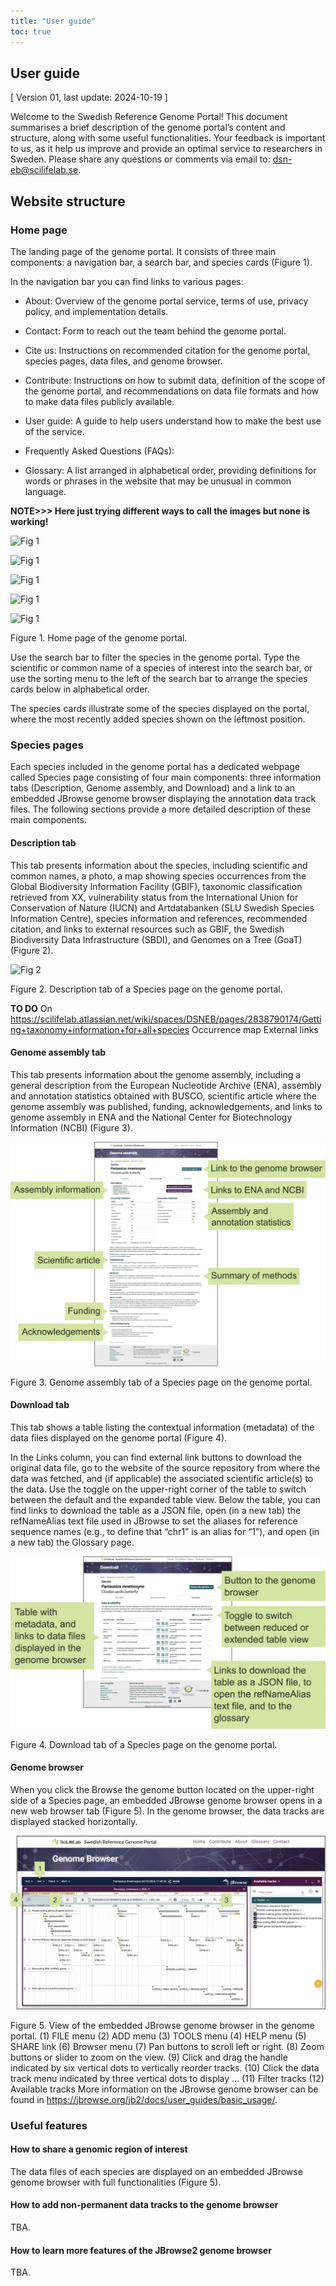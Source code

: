 ```yaml
---
title: "User guide"
toc: true
---
```


## User guide

[ Version 01, last update: 2024-10-19 ]

Welcome to the Swedish Reference Genome Portal!
This document summarises a brief description of the genome portal’s content and structure, along with some useful functionalities.
Your feedback is important to us, as it help us improve and provide an optimal service to researchers in Sweden.
Please share any questions or comments via email to: <dsn-eb@scilifelab.se>.

## Website structure

### Home page

The landing page of the genome portal. It consists of three main components: a navigation bar, a search bar, and species cards (Figure 1).

In the navigation bar you can find links to various pages:

- About: Overview of the genome portal service, terms of use, privacy policy, and implementation details.

- Contact: Form to reach out the team behind the genome portal.

- Cite us: Instructions on recommended citation for the genome portal, species pages, data files, and genome browser.

- Contribute: Instructions on how to submit data, definition of the scope of the genome portal, and recommendations on data file formats and how to make data files publicly available.

- User guide: A guide to help users understand how to make the best use of the service.

- Frequently Asked Questions (FAQs):

- Glossary: A list arranged in alphabetical order, providing definitions for words or phrases in the website that may be unusual in common language.

**NOTE>>> Here just trying different ways to call the images but none is working!**

![Fig 1](img/user-guide/Fig01_Home_page.webp)

![Fig 1](static/img/user-guide/Fig01_Home_page.webp)

![Fig 1](user-guide/Fig01_Home_page.png)

![Fig 1](hugo/static/img/user-guide/Fig01_Home_page.png)

![Fig 1](hugo/static/img/user-guide/Fig01_Home_page.png)

Figure 1. Home page of the genome portal.

Use the search bar to filter the species in the genome portal. Type the scientific or common name of a species of interest into the search bar, or use the sorting menu to the left of the search bar to arrange the species cards below in alphabetical order.

The species cards illustrate some of the species displayed on the portal, where the most recently added species shown on the leftmost position.

### Species pages

Each species included in the genome portal has a dedicated webpage called Species page consisting of four main components: three information tabs (Description, Genome assembly, and Download) and a link to an embedded JBrowse genome browser displaying the annotation data track files. The following sections provide a more detailed description of these main components.

#### Description tab

This tab presents information about the species, including scientific and common names, a photo, a map showing species occurrences from the Global Biodiversity Information Facility (GBIF), taxonomic classification retrieved from XX, vulnerability status from the International Union for Conservation of Nature (IUCN) and Artdatabanken (SLU Swedish Species Information Centre), species information and references, recommended citation, and links to external resources such as GBIF, the Swedish Biodiversity Data Infrastructure (SBDI), and Genomes on a Tree (GoaT) (Figure 2).

![Fig 2](static/img/user-guide/Fig02_Species_page_Description_tab.webp)

Figure 2. Description tab of a Species page on the genome portal.

**TO DO**
On <https://scilifelab.atlassian.net/wiki/spaces/DSNEB/pages/2838790174/Getting+taxonomy+information+for+all+species>
Occurrence map
External links

#### Genome assembly tab

This tab presents information about the genome assembly, including a general description from the European Nucleotide Archive (ENA), assembly and annotation statistics obtained with BUSCO, scientific article where the genome assembly was published, funding, acknowledgements, and links to genome assembly in ENA and the National Center for Biotechnology Information (NCBI) (Figure 3).

![Fig 3](hugo/static/img/user-guide/Fig03_Species_page_Genome_assembly_tab.webp)

Figure 3. Genome assembly tab of a Species page on the genome portal.

#### Download tab

This tab shows a table listing the contextual information (metadata) of the data files displayed on the genome portal (Figure 4).

In the Links column, you can find external link buttons to download the original data file, go to the website of the source repository from where the data was fetched, and (if applicable) the associated scientific article(s) to the data.
Use the toggle on the upper-right corner of the table to switch between the default and the expanded table view.
Below the table, you can find links to download the table as a JSON file, open (in a new tab) the refNameAlias text file used in JBrowse to set the aliases for reference sequence names (e.g., to define that “chr1” is an alias for “1”), and open (in a new tab) the Glossary page.

![Fig 4](hugo/static/img/user-guide/Fig04_Species_page_Download_tab.webp)

Figure 4. Download tab of a Species page on the genome portal.

#### Genome browser

When you click the Browse the genome button located on the upper-right side of a Species page, an embedded JBrowse genome browser opens in a new web browser tab (Figure 5).
In the genome browser, the data tracks are displayed stacked horizontally.

![Fig 5](hugo/static/img/user-guide/Fig05_Species_page_Genome_browser.webp)

Figure 5. View of the embedded JBrowse genome browser in the genome portal.
(1) FILE menu
(2) ADD menu
(3) TOOLS menu
(4) HELP menu
(5) SHARE link
(6) Browser menu
(7) Pan buttons to scroll left or right.
(8) Zoom buttons or slider to zoom on the view.
(9) Click and drag the handle indicated by six vertical dots to vertically reorder tracks.
(10) Click the data track menu indicated by three vertical dots to display …
(11) Filter tracks
(12) Available tracks
More information on the JBrowse genome browser can be found in <https://jbrowse.org/jb2/docs/user_guides/basic_usage/>.

### Useful features

#### How to share a genomic region of interest

The data files of each species are displayed on an embedded JBrowse genome browser with full functionalities (Figure 5).

#### How to add non-permanent data tracks to the genome browser

TBA.

#### How to learn more features of the JBrowse2 genome browser

TBA.
